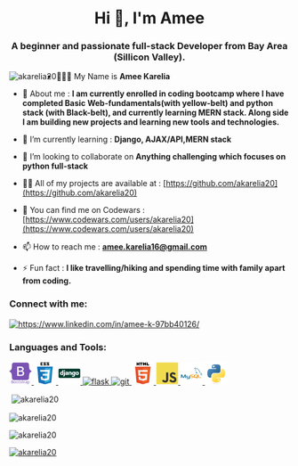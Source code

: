 <h1 align="center"> Hi 👋, I'm Amee</h1>
<h3 align="center">A beginner and passionate full-stack Developer from Bay Area (Sillicon Valley).</h3>


<p><img align="left" src="https://github-readme-stats.vercel.app/api/top-langs?username=akarelia20&show_icons=true&locale=en&layout=compact" alt="akarelia20" /></p>


- 💁🏻‍♀️ My Name is **Amee Karelia**

- 💬 About me : **I am currently enrolled in coding bootcamp where I have completed Basic Web-fundamentals(with yellow-belt) and python stack (with Black-belt), and currently learning MERN stack. Along side I am building new projects and learning new tools and technologies.**

- 🌱 I’m currently learning : **Django, AJAX/API,MERN stack**

- 👯 I’m looking to collaborate on  **Anything challenging which focuses on python full-stack**

- 👨‍💻 All of my projects are available at : [https://github.com/akarelia20](https://github.com/akarelia20)

- 🌟 You can find me on Codewars : [https://www.codewars.com/users/akarelia20](https://www.codewars.com/users/akarelia20)

- 📫 How to reach me : **amee.karelia16@gmail.com**

- ⚡ Fun fact : **I like travelling/hiking and spending time with family apart from coding.**

<h3 align="left">Connect with me:</h3>
<p align="left">
<a href="https://linkedin.com/in/https://www.linkedin.com/in/amee-k-97bb40126/" target="blank"><img align="center" src="https://raw.githubusercontent.com/rahuldkjain/github-profile-readme-generator/master/src/images/icons/Social/linked-in-alt.svg" alt="https://www.linkedin.com/in/amee-k-97bb40126/" height="30" width="40" /></a>
</p>

<h3 align="left">Languages and Tools:</h3>
<p align="left"> <a href="https://getbootstrap.com" target="_blank" rel="noreferrer"> <img src="https://raw.githubusercontent.com/devicons/devicon/master/icons/bootstrap/bootstrap-plain-wordmark.svg" alt="bootstrap" width="40" height="40"/> </a> <a href="https://www.w3schools.com/css/" target="_blank" rel="noreferrer"> <img src="https://raw.githubusercontent.com/devicons/devicon/master/icons/css3/css3-original-wordmark.svg" alt="css3" width="40" height="40"/> </a> <a href="https://www.djangoproject.com/" target="_blank" rel="noreferrer"> <img src="https://raw.githubusercontent.com/devicons/devicon/master/icons/django/django-original.svg" alt="django" width="40" height="40"/> </a> <a href="https://flask.palletsprojects.com/" target="_blank" rel="noreferrer"> <img src="https://www.vectorlogo.zone/logos/pocoo_flask/pocoo_flask-icon.svg" alt="flask" width="40" height="40"/> </a> <a href="https://git-scm.com/" target="_blank" rel="noreferrer"> <img src="https://www.vectorlogo.zone/logos/git-scm/git-scm-icon.svg" alt="git" width="40" height="40"/> </a> <a href="https://www.w3.org/html/" target="_blank" rel="noreferrer"> <img src="https://raw.githubusercontent.com/devicons/devicon/master/icons/html5/html5-original-wordmark.svg" alt="html5" width="40" height="40"/> </a> <a href="https://developer.mozilla.org/en-US/docs/Web/JavaScript" target="_blank" rel="noreferrer"> <img src="https://raw.githubusercontent.com/devicons/devicon/master/icons/javascript/javascript-original.svg" alt="javascript" width="40" height="40"/> </a> <a href="https://www.mysql.com/" target="_blank" rel="noreferrer"> <img src="https://raw.githubusercontent.com/devicons/devicon/master/icons/mysql/mysql-original-wordmark.svg" alt="mysql" width="40" height="40"/> </a> <a href="https://www.python.org" target="_blank" rel="noreferrer"> <img src="https://raw.githubusercontent.com/devicons/devicon/master/icons/python/python-original.svg" alt="python" width="40" height="40"/> </a> </p>


<p>&nbsp;<img align="center" src="https://github-readme-stats.vercel.app/api?username=akarelia20&show_icons=true&locale=en" alt="akarelia20" /></p>

<p><img align="center" src="https://github-readme-streak-stats.herokuapp.com/?user=akarelia20&" alt="akarelia20" /></p>

<p align="left"> <img src="https://komarev.com/ghpvc/?username=akarelia20&label=Profile%20views&color=0e75b6&style=flat" alt="akarelia20" /> </p>

<p align="left"> <a href="https://github.com/ryo-ma/github-profile-trophy"><img src="https://github-profile-trophy.vercel.app/?username=akarelia20" alt="akarelia20" /></a> </p>
